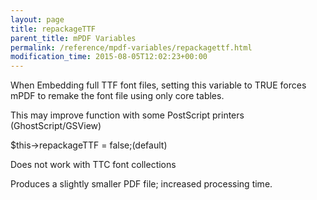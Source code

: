 ```yaml
---
layout: page
title: repackageTTF
parent_title: mPDF Variables
permalink: /reference/mpdf-variables/repackagettf.html
modification_time: 2015-08-05T12:02:23+00:00
---
```


<p>When Embedding full TTF font files, setting this variable to TRUE forces mPDF to remake the font file using only core tables.</p>
<p>This may improve function with some PostScript printers (GhostScript/GSView)</p>
<p>$this-&gt;repackageTTF = false;(default)</p>
<p>Does not work with TTC font collections</p>
<p>Produces a slightly smaller PDF file; increased processing time.</p>
